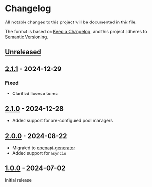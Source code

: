# Changelog

All notable changes to this project will be documented in this file.

The format is based on [Keep a Changelog](https://keepachangelog.com/en/1.0.0/),
and this project adheres to [Semantic Versioning](https://semver.org/spec/v2.0.0.html).

## [Unreleased]

## [2.1.1] - 2024-12-29

### Fixed

- Clarified license terms

## [2.1.0] - 2024-12-28

- Added support for pre-configured pool managers

## [2.0.0] - 2024-08-22

- Migrated to [openapi-generator](https://github.com/OpenAPITools/openapi-generator)
- Added support for `asyncio`

## [1.0.0] - 2024-07-02

Initial release

[Unreleased]: https://github.com/sstallion/sensorpush-api/compare/v2.1.1...HEAD
[2.1.1]: https://github.com/sstallion/sensorpush-api/releases/tag/v2.1.1
[2.1.0]: https://github.com/sstallion/sensorpush-api/releases/tag/v2.1.0
[2.0.0]: https://github.com/sstallion/sensorpush-api/releases/tag/v2.0.0
[1.0.0]: https://github.com/sstallion/sensorpush-api/releases/tag/v1.0.0
